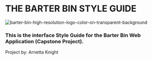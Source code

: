 # THE BARTER BIN STYLE GUIDE

![barter-bin-high-resolution-logo-color-on-transparent-background](https://user-images.githubusercontent.com/40047791/226061830-361b722e-a486-479c-8a25-620b7ccc20dd.png)

### This is the interface Style Guide for the Barter Bin Web Application (Capstone Project).
Project by: Arnetta Knight
